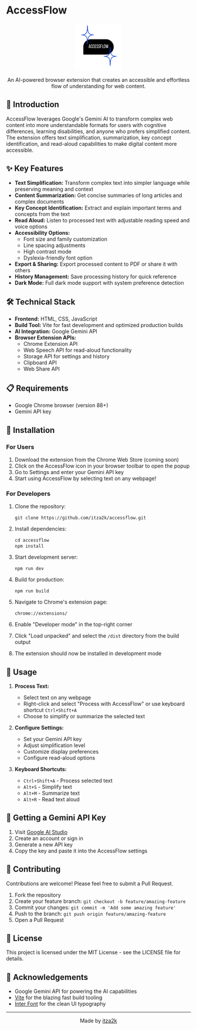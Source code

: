 # AccessFlow

<p align="center">
  <img src="accessflow/public/icons/icon48.png" alt="AccessFlow Logo" width="128" height="128">
</p>

<p align="center">
  An AI-powered browser extension that creates an accessible and effortless flow of understanding for web content.
</p>

## 🌟 Introduction

AccessFlow leverages Google's Gemini AI to transform complex web content into more understandable formats for users with cognitive differences, learning disabilities, and anyone who prefers simplified content. The extension offers text simplification, summarization, key concept identification, and read-aloud capabilities to make digital content more accessible.

## ✨ Key Features

- **Text Simplification:** Transform complex text into simpler language while preserving meaning and context
- **Content Summarization:** Get concise summaries of long articles and complex documents
- **Key Concept Identification:** Extract and explain important terms and concepts from the text
- **Read Aloud:** Listen to processed text with adjustable reading speed and voice options
- **Accessibility Options:**
  - Font size and family customization
  - Line spacing adjustments
  - High contrast mode
  - Dyslexia-friendly font option
- **Export & Sharing:** Export processed content to PDF or share it with others
- **History Management:** Save processing history for quick reference
- **Dark Mode:** Full dark mode support with system preference detection

## 🛠️ Technical Stack

- **Frontend:** HTML, CSS, JavaScript
- **Build Tool:** Vite for fast development and optimized production builds
- **AI Integration:** Google Gemini API
- **Browser Extension APIs:**
  - Chrome Extension API
  - Web Speech API for read-aloud functionality
  - Storage API for settings and history
  - Clipboard API
  - Web Share API

## 📋 Requirements

- Google Chrome browser (version 88+)
- Gemini API key

## 🔧 Installation

### For Users

1. Download the extension from the Chrome Web Store (coming soon)
2. Click on the AccessFlow icon in your browser toolbar to open the popup
3. Go to Settings and enter your Gemini API key
4. Start using AccessFlow by selecting text on any webpage!

### For Developers

1. Clone the repository:
   ```
   git clone https://github.com/itza2k/accessflow.git
   ```

2. Install dependencies:
   ```
   cd accessflow
   npm install
   ```

3. Start development server:
   ```
   npm run dev
   ```

4. Build for production:
   ```
   npm run build
   ```

5. Navigate to Chrome's extension page:
   ```
   chrome://extensions/
   ```

6. Enable "Developer mode" in the top-right corner

7. Click "Load unpacked" and select the `/dist` directory from the build output

8. The extension should now be installed in development mode

## 🚀 Usage

1. **Process Text:**
   - Select text on any webpage
   - Right-click and select "Process with AccessFlow" or use keyboard shortcut `Ctrl+Shift+A`
   - Choose to simplify or summarize the selected text

2. **Configure Settings:**
   - Set your Gemini API key
   - Adjust simplification level
   - Customize display preferences
   - Configure read-aloud options

3. **Keyboard Shortcuts:**
   - `Ctrl+Shift+A` - Process selected text
   - `Alt+S` - Simplify text
   - `Alt+M` - Summarize text
   - `Alt+R` - Read text aloud

## 🔑 Getting a Gemini API Key

1. Visit [Google AI Studio](https://makersuite.google.com/app/apikey)
2. Create an account or sign in
3. Generate a new API key
4. Copy the key and paste it into the AccessFlow settings

## 🤝 Contributing

Contributions are welcome! Please feel free to submit a Pull Request.

1. Fork the repository
2. Create your feature branch: `git checkout -b feature/amazing-feature`
3. Commit your changes: `git commit -m 'Add some amazing feature'`
4. Push to the branch: `git push origin feature/amazing-feature`
5. Open a Pull Request

## 📄 License

This project is licensed under the MIT License - see the LICENSE file for details.

## 🙏 Acknowledgements

- Google Gemini API for powering the AI capabilities
- [Vite](https://vitejs.dev/) for the blazing fast build tooling
- [Inter Font](https://fonts.google.com/specimen/Inter) for the clean UI typography

---

<p align="center">
  Made by <a href="https://github.com/itza2k">itza2k</a>
</p>
